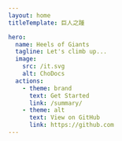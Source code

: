 ```yaml
---
layout: home
titleTemplate: 巨人之踵

hero:
  name: Heels of Giants
  tagline: Let's climb up... 
  image:
    src: /it.svg
    alt: ChoDocs
  actions:
    - theme: brand
      text: Get Started
      link: /summary/
    - theme: alt
      text: View on GitHub
      link: https://github.com
---
```

